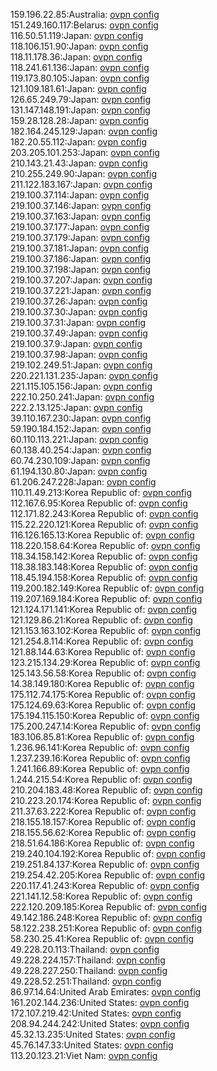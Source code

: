 159.196.22.85:Australia: [ovpn config](vpn/159_196_22_85.ovpn)  
151.249.160.117:Belarus: [ovpn config](vpn/151_249_160_117.ovpn)  
116.50.51.119:Japan: [ovpn config](vpn/116_50_51_119.ovpn)  
118.106.151.90:Japan: [ovpn config](vpn/118_106_151_90.ovpn)  
118.11.178.36:Japan: [ovpn config](vpn/118_11_178_36.ovpn)  
118.241.61.136:Japan: [ovpn config](vpn/118_241_61_136.ovpn)  
119.173.80.105:Japan: [ovpn config](vpn/119_173_80_105.ovpn)  
121.109.181.61:Japan: [ovpn config](vpn/121_109_181_61.ovpn)  
126.65.249.79:Japan: [ovpn config](vpn/126_65_249_79.ovpn)  
131.147.148.191:Japan: [ovpn config](vpn/131_147_148_191.ovpn)  
159.28.128.28:Japan: [ovpn config](vpn/159_28_128_28.ovpn)  
182.164.245.129:Japan: [ovpn config](vpn/182_164_245_129.ovpn)  
182.20.55.112:Japan: [ovpn config](vpn/182_20_55_112.ovpn)  
203.205.101.253:Japan: [ovpn config](vpn/203_205_101_253.ovpn)  
210.143.21.43:Japan: [ovpn config](vpn/210_143_21_43.ovpn)  
210.255.249.90:Japan: [ovpn config](vpn/210_255_249_90.ovpn)  
211.122.183.167:Japan: [ovpn config](vpn/211_122_183_167.ovpn)  
219.100.37.114:Japan: [ovpn config](vpn/219_100_37_114.ovpn)  
219.100.37.146:Japan: [ovpn config](vpn/219_100_37_146.ovpn)  
219.100.37.163:Japan: [ovpn config](vpn/219_100_37_163.ovpn)  
219.100.37.177:Japan: [ovpn config](vpn/219_100_37_177.ovpn)  
219.100.37.179:Japan: [ovpn config](vpn/219_100_37_179.ovpn)  
219.100.37.181:Japan: [ovpn config](vpn/219_100_37_181.ovpn)  
219.100.37.186:Japan: [ovpn config](vpn/219_100_37_186.ovpn)  
219.100.37.198:Japan: [ovpn config](vpn/219_100_37_198.ovpn)  
219.100.37.207:Japan: [ovpn config](vpn/219_100_37_207.ovpn)  
219.100.37.221:Japan: [ovpn config](vpn/219_100_37_221.ovpn)  
219.100.37.26:Japan: [ovpn config](vpn/219_100_37_26.ovpn)  
219.100.37.30:Japan: [ovpn config](vpn/219_100_37_30.ovpn)  
219.100.37.31:Japan: [ovpn config](vpn/219_100_37_31.ovpn)  
219.100.37.49:Japan: [ovpn config](vpn/219_100_37_49.ovpn)  
219.100.37.9:Japan: [ovpn config](vpn/219_100_37_9.ovpn)  
219.100.37.98:Japan: [ovpn config](vpn/219_100_37_98.ovpn)  
219.102.249.51:Japan: [ovpn config](vpn/219_102_249_51.ovpn)  
220.221.131.235:Japan: [ovpn config](vpn/220_221_131_235.ovpn)  
221.115.105.156:Japan: [ovpn config](vpn/221_115_105_156.ovpn)  
222.10.250.241:Japan: [ovpn config](vpn/222_10_250_241.ovpn)  
222.2.13.125:Japan: [ovpn config](vpn/222_2_13_125.ovpn)  
39.110.167.230:Japan: [ovpn config](vpn/39_110_167_230.ovpn)  
59.190.184.152:Japan: [ovpn config](vpn/59_190_184_152.ovpn)  
60.110.113.221:Japan: [ovpn config](vpn/60_110_113_221.ovpn)  
60.138.40.254:Japan: [ovpn config](vpn/60_138_40_254.ovpn)  
60.74.230.109:Japan: [ovpn config](vpn/60_74_230_109.ovpn)  
61.194.130.80:Japan: [ovpn config](vpn/61_194_130_80.ovpn)  
61.206.247.228:Japan: [ovpn config](vpn/61_206_247_228.ovpn)  
110.11.49.213:Korea Republic of: [ovpn config](vpn/110_11_49_213.ovpn)  
112.167.6.95:Korea Republic of: [ovpn config](vpn/112_167_6_95.ovpn)  
112.171.82.243:Korea Republic of: [ovpn config](vpn/112_171_82_243.ovpn)  
115.22.220.121:Korea Republic of: [ovpn config](vpn/115_22_220_121.ovpn)  
116.126.165.13:Korea Republic of: [ovpn config](vpn/116_126_165_13.ovpn)  
118.220.158.64:Korea Republic of: [ovpn config](vpn/118_220_158_64.ovpn)  
118.34.158.142:Korea Republic of: [ovpn config](vpn/118_34_158_142.ovpn)  
118.38.183.148:Korea Republic of: [ovpn config](vpn/118_38_183_148.ovpn)  
118.45.194.158:Korea Republic of: [ovpn config](vpn/118_45_194_158.ovpn)  
119.200.182.149:Korea Republic of: [ovpn config](vpn/119_200_182_149.ovpn)  
119.207.169.184:Korea Republic of: [ovpn config](vpn/119_207_169_184.ovpn)  
121.124.171.141:Korea Republic of: [ovpn config](vpn/121_124_171_141.ovpn)  
121.129.86.21:Korea Republic of: [ovpn config](vpn/121_129_86_21.ovpn)  
121.153.163.102:Korea Republic of: [ovpn config](vpn/121_153_163_102.ovpn)  
121.254.8.114:Korea Republic of: [ovpn config](vpn/121_254_8_114.ovpn)  
121.88.144.63:Korea Republic of: [ovpn config](vpn/121_88_144_63.ovpn)  
123.215.134.29:Korea Republic of: [ovpn config](vpn/123_215_134_29.ovpn)  
125.143.56.58:Korea Republic of: [ovpn config](vpn/125_143_56_58.ovpn)  
14.38.149.180:Korea Republic of: [ovpn config](vpn/14_38_149_180.ovpn)  
175.112.74.175:Korea Republic of: [ovpn config](vpn/175_112_74_175.ovpn)  
175.124.69.63:Korea Republic of: [ovpn config](vpn/175_124_69_63.ovpn)  
175.194.115.150:Korea Republic of: [ovpn config](vpn/175_194_115_150.ovpn)  
175.200.247.14:Korea Republic of: [ovpn config](vpn/175_200_247_14.ovpn)  
183.106.85.81:Korea Republic of: [ovpn config](vpn/183_106_85_81.ovpn)  
1.236.96.141:Korea Republic of: [ovpn config](vpn/1_236_96_141.ovpn)  
1.237.239.16:Korea Republic of: [ovpn config](vpn/1_237_239_16.ovpn)  
1.241.166.89:Korea Republic of: [ovpn config](vpn/1_241_166_89.ovpn)  
1.244.215.54:Korea Republic of: [ovpn config](vpn/1_244_215_54.ovpn)  
210.204.183.48:Korea Republic of: [ovpn config](vpn/210_204_183_48.ovpn)  
210.223.20.174:Korea Republic of: [ovpn config](vpn/210_223_20_174.ovpn)  
211.37.63.222:Korea Republic of: [ovpn config](vpn/211_37_63_222.ovpn)  
218.155.18.157:Korea Republic of: [ovpn config](vpn/218_155_18_157.ovpn)  
218.155.56.62:Korea Republic of: [ovpn config](vpn/218_155_56_62.ovpn)  
218.51.64.186:Korea Republic of: [ovpn config](vpn/218_51_64_186.ovpn)  
219.240.104.192:Korea Republic of: [ovpn config](vpn/219_240_104_192.ovpn)  
219.251.84.137:Korea Republic of: [ovpn config](vpn/219_251_84_137.ovpn)  
219.254.42.205:Korea Republic of: [ovpn config](vpn/219_254_42_205.ovpn)  
220.117.41.243:Korea Republic of: [ovpn config](vpn/220_117_41_243.ovpn)  
221.141.12.58:Korea Republic of: [ovpn config](vpn/221_141_12_58.ovpn)  
222.120.209.185:Korea Republic of: [ovpn config](vpn/222_120_209_185.ovpn)  
49.142.186.248:Korea Republic of: [ovpn config](vpn/49_142_186_248.ovpn)  
58.122.238.251:Korea Republic of: [ovpn config](vpn/58_122_238_251.ovpn)  
58.230.25.41:Korea Republic of: [ovpn config](vpn/58_230_25_41.ovpn)  
49.228.20.113:Thailand: [ovpn config](vpn/49_228_20_113.ovpn)  
49.228.224.157:Thailand: [ovpn config](vpn/49_228_224_157.ovpn)  
49.228.227.250:Thailand: [ovpn config](vpn/49_228_227_250.ovpn)  
49.228.52.251:Thailand: [ovpn config](vpn/49_228_52_251.ovpn)  
86.97.14.64:United Arab Emirates: [ovpn config](vpn/86_97_14_64.ovpn)  
161.202.144.236:United States: [ovpn config](vpn/161_202_144_236.ovpn)  
172.107.219.42:United States: [ovpn config](vpn/172_107_219_42.ovpn)  
208.94.244.242:United States: [ovpn config](vpn/208_94_244_242.ovpn)  
45.32.13.235:United States: [ovpn config](vpn/45_32_13_235.ovpn)  
45.76.147.33:United States: [ovpn config](vpn/45_76_147_33.ovpn)  
113.20.123.21:Viet Nam: [ovpn config](vpn/113_20_123_21.ovpn)  
